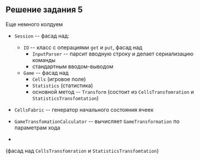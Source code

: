 ## Решение задания 5

Еще немного колдуем
- `Session` -- фасад над:
    - `IO` -- класс с операциями `get` и `put`, фасад над
        - `InputParser` -- парсит вводную строку и делает сериализацию команды 
        - стандартным вводом-выводом
    - `Game` -- фасад над
        - `Cells` (игровое поле)
        - `Statistics` (статистика)
        - основной метод -- `Transform` (состоит из  `CellsTransfomration` и `StatisticsTransfomtation`)
          
- `CellsFabric` --  генератор начального состояния ячеек
- `GameTransfomationCalculator` -- вычисляет `GameTransformation` по параметрам хода
- 
(фасад над  `CellsTransfomration` и `StatisticsTransfomtation`)

